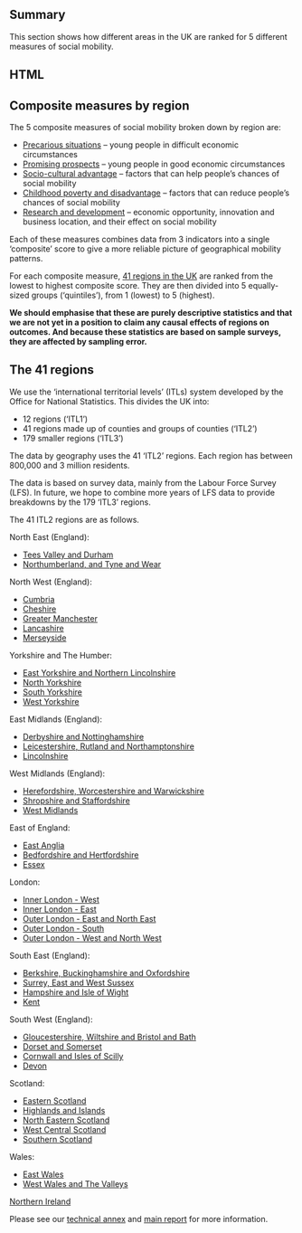 ## Summary
This section shows how different areas in the UK are ranked for 5 different measures of social mobility.

## HTML
<div class="area-map">
    <div>
        <div id="map" class="map"></div>
    </div>
    <div id="areaName" class="govuk-body"></div>
</div>
<script>
    function areaName(a) {
        document.getElementById('areaName').innerText = a.name
        document.getElementById('areaName').style.display = a.name == '' ? 'none' : 'block'
    }

    function areaSelect(a) {
        location.href = `/social_mobility_by_area/${a.name.toLowerCase().replace(/ /g, '_').replace(/\//g, '_and_')}`
    }

    (async function () {
        document.onmousemove = handleMouseMove
        function handleMouseMove(event) {
            let eventDoc, doc, body

            event = event || window.event
            if (event.pageX == null && event.clientX != null) {
                eventDoc = (event.target && event.target.ownerDocument) || document
                doc = eventDoc.documentElement
                body = eventDoc.body

                event.pageX = event.clientX + (doc && doc.scrollLeft || body && body.scrollLeft || 0) - (doc && doc.clientLeft || body && body.clientLeft || 0)
                event.pageY = event.clientY + (doc && doc.scrollTop  || body && body.scrollTop  || 0) - (doc && doc.clientTop  || body && body.clientTop  || 0 )
            }

            document.getElementById('areaName').style.top = `${event.pageY - 10}px`
            document.getElementById('areaName').style.left = `${event.pageX + 20}px`
        }

        const map = new Choropleth(
            'map',
            `${location.protocol}//${location.host}/static/data/maps/International_Territorial_Level_2_(January_2021)_UK_BUC.json`,
            `${location.protocol}//${location.host}/static/data/indicators/areas.csv`,
            {
                nameField: 'Area_name',
                valueField: 'Value',
                areaField: 'ITL221NM',
                width: 537,
                height: 704,
                labels: true,
                colourScheme: ['#e1e361', '#84b871'],
                allowZoom: false,
                background: true,
                rolloverBehaviour: 'fade',
                onRollover: 'areaName',
                onClick: 'areaSelect'
            }
        )
    })()
</script>

<a name="composite-measures-by-region" />

## Composite measures by region
The 5 composite measures of social mobility broken down by region are:

* [Precarious situations](/intermediate_outcomes/composite_indices/precarious_situations) – young people in difficult economic circumstances
* [Promising prospects](/intermediate_outcomes/composite_indices/promising_prospects) – young people in good economic circumstances
* [Socio-cultural advantage](/drivers_of_social_mobility/composite_indices/socio-cultural_advantage) – factors that can help people’s chances of social mobility
* [Childhood poverty and disadvantage](/drivers_of_social_mobility/composite_indices/childhood_poverty_and_disadvantage) – factors that can reduce people’s chances of social mobility
* [Research and development](/drivers_of_social_mobility/composite_indices/research_and_development) – economic opportunity, innovation and business location, and their effect on social mobility

Each of these measures combines data from 3 indicators into a single ‘composite’ score to give a more reliable picture of geographical mobility patterns.

For each composite measure, [41 regions in the UK](/social_mobility_by_area#the-41-regions) are ranked from the lowest to highest composite score. They are then divided into 5 equally-sized groups (‘quintiles’), from 1 (lowest) to 5 (highest).

**We should emphasise that these are purely descriptive statistics and that we are not yet in a position to claim any causal effects of regions on outcomes. And because these statistics are based on sample surveys, they are affected by sampling error.**

<a name="the-41-regions" />

## The 41 regions
We use the ‘international territorial levels’ (ITLs) system developed by the Office for National Statistics. This divides the UK into:

* 12 regions (‘ITL1’)
* 41 regions made up of counties and groups of counties (‘ITL2’)
* 179 smaller regions (‘ITL3’)

The data by geography uses the 41 ‘ITL2’ regions. Each region has between 800,000 and 3 million residents.

The data is based on survey data, mainly from the Labour Force Survey (LFS). In future, we hope to combine more years of LFS data to provide breakdowns by the 179 ‘ITL3’ regions.
 
The 41 ITL2 regions are as follows.

North East (England):

* [Tees Valley and Durham](/social_mobility_by_area/tees_valley_and_durham)
* [Northumberland, and Tyne and Wear](/social_mobility_by_area/northumberland,_and_tyne_and_wear)

North West (England):

* [Cumbria](/social_mobility_by_area/cumbria)
* [Cheshire](/social_mobility_by_area/cheshire)
* [Greater Manchester](/social_mobility_by_area/greater_manchester)
* [Lancashire](/social_mobility_by_area/lancashire)
* [Merseyside](/social_mobility_by_area/merseyside)

Yorkshire and The Humber:

* [East Yorkshire and Northern Lincolnshire](/social_mobility_by_area/east_yorkshire_and_northern_lincolnshire)
* [North Yorkshire](/social_mobility_by_area/north_yorkshire)
* [South Yorkshire](/social_mobility_by_area/south_yorkshire)
* [West Yorkshire](/social_mobility_by_area/west_yorkshire)

East Midlands (England):

* [Derbyshire and Nottinghamshire](/social_mobility_by_area/derbyshire_and_nottinghamshire)
* [Leicestershire, Rutland and Northamptonshire](/social_mobility_by_area/leicestershire,_rutland_and_northamptonshire)
* [Lincolnshire](/social_mobility_by_area/lincolnshire)

West Midlands (England):

* [Herefordshire, Worcestershire and Warwickshire](/social_mobility_by_area/herefordshire,_worcestershire_and_warwickshire)
* [Shropshire and Staffordshire](/social_mobility_by_area/shropshire_and_staffordshire)
* [West Midlands](/social_mobility_by_area/west_midlands)

East of England:

* [East Anglia](/social_mobility_by_area/east_anglia)
* [Bedfordshire and Hertfordshire](/social_mobility_by_area/bedfordshire_and_hertfordshire)
* [Essex](/social_mobility_by_area/essex)

London:

* [Inner London - West](/social_mobility_by_area/inner_london_-_west)
* [Inner London - East](/social_mobility_by_area/inner_london_-_east)
* [Outer London - East and North East](/social_mobility_by_area/outer_london_-_east_and_north_east)
* [Outer London - South](/social_mobility_by_area/outer_london_-_south)
* [Outer London - West and North West](/social_mobility_by_area/outer_london_-_west_and_north_west)

South East (England):

* [Berkshire, Buckinghamshire and Oxfordshire](/social_mobility_by_area/berkshire,_buckinghamshire_and_oxfordshire)
* [Surrey, East and West Sussex](/social_mobility_by_area/surrey,_east_and_west_sussex)
* [Hampshire and Isle of Wight](/social_mobility_by_area/hampshire_and_isle_of_wight)
* [Kent](/social_mobility_by_area/kent)

South West (England):

* [Gloucestershire, Wiltshire and Bristol and Bath](/social_mobility_by_area/gloucestershire,_wiltshire_and_bath_and_bristol_area)
* [Dorset and Somerset](/social_mobility_by_area/dorset_and_somerset)
* [Cornwall and Isles of Scilly](/social_mobility_by_area/cornwall_and_isles_of_scilly)
* [Devon](/social_mobility_by_area/devon)

Scotland:

* [Eastern Scotland](/social_mobility_by_area/eastern_scotland)
* [Highlands and Islands](/social_mobility_by_area/highlands_and_islands)
* [North Eastern Scotland](/social_mobility_by_area/north_eastern_scotland)
* [West Central Scotland](/social_mobility_by_area/west_central_scotland)
* [Southern Scotland](/social_mobility_by_area/southern_scotland)

Wales:

* [East Wales](/social_mobility_by_area/east_wales)
* [West Wales and The Valleys](/social_mobility_by_area/west_wales_and_the_valleys)

[Northern Ireland](/social_mobility_by_area/northern_ireland)

Please see our <a href="https://www.gov.uk/government/publications/state-of-the-nation-2023-people-and-places/technical-annex" target="_blank" class="govuk-link">technical annex</a> and <a href="https://www.gov.uk/government/publications/state-of-the-nation-2023-people-and-places/" target="_blank" class="govuk-link">main report</a> for more information.
